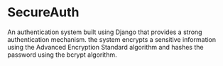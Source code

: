 # SecureAuth

An authentication system built using Django that provides a strong authentication mechanism. the system encrypts a sensitive information using the Advanced Encryption Standard algorithm and hashes the password using the bcrypt algorithm.
